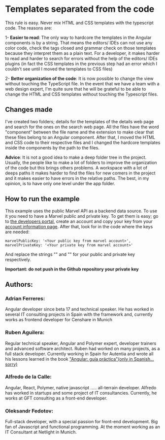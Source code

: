# Templates separated from the code

This rule is easy. Never mix HTML and CSS templates with the typescript code. The reasons are:

1- **Easier to read**: The only way to hardcore the templates in the Angular components is by a string. That means the editors/ IDEs can not use any color code, check the tags closed and grammar check on those templates because they interpret them as a plain text. For a developer, it makes harder to read and harder to search for errors without the help of the editors/ IDEs plugins (in fact the CSS templates in the previous step had an error which I couldn't see until I moved the templates to CSS files)

2- **Better organization of the code**: It is now possible to change the view without touching the TypeScript file. In the event that we have a team with a web design expert, I'm quite sure that he will be grateful to be able to change the HTML and CSS templates without touching the Typescript files.

## Changes made

I've created two folders; details for the templates of the details web page and search for the ones on the search web page. All the files have the word "component" between the file name and the extension to make clear that these files belong to an Angular component. After that, I moved the HTML and CSS code to their respective files and I changed the hardcore templates inside the components by the path to the files.

**Advice**: 
It is not a good idea to make a deep folder tree in the project. Usually, the people like to make a lot of folders to improve the organization of the code but this brings others problems. A workspace with a lot of deeps paths it makes harder to find the files for new comers in the project and it makes easier to have errors in the relative paths. The best, in my opinion, is to have only one level under the app folder.  

## How to run the example

This example uses the public Marvel API as a backend data source. To use it you need to have a Marvel public and private key. To get them is easy; go to [the developers portal](https://developer.marvel.com/), create an account and copy your key from your [account information page](https://developer.marvel.com/account). After that, look for in the code where the keys are needed:

```
marvelPublicKey: '<Your public key from marvel account>',
marvelPrivateKey: '<Your private key from marvel account>'
```

And replace the strings "<Your public key from marvel account>" and "<Your private key from marvel account>" for your public and private key respectively.

**Important: do not push in the Github repository your private key**

## Authors:

### Adrian Ferreres:

Angular developer since beta 17 and technical speaker. He has worked in several IT consulting projects in Spain with the framework and, currently works as frontend developer for Censhare in Munich

### Ruben Aguilera:

Regular technical speaker, Angular and Polymer expert, developer trainers and advanced software architect. Ruben had worked on many projects, as a full stack developer. Currently working in Spain for Autentia and wrote all his lessons learned in the book ["Angular: guía práctica"(only in Spanish... sorry)](https://leanpub.com/angular-guia-practica)

### Alfredo de la Calle:

Angular, React, Polymer, native javascript ..... all-terrain developer. Alfredo has worked in startups and some project of IT consultancies.  Currently, he works at GFT consulting as a front-end developer.

### Oleksandr Fedotov:

Full-stack developer, with a special passion for front-end development. Big fan of Javascript and functional programming. At the moment working as an IT Consultant at Netlight in Munich.
